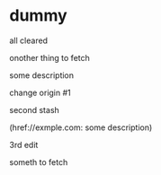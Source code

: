 # dummy

all cleared

onother thing to fetch

some description

change origin #1

second stash

(href://exmple.com: some description)

3rd edit

someth to fetch

